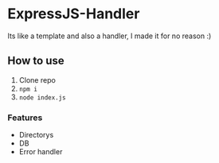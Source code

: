 # ExpressJS-Handler
Its like a template and also a handler, I made it for no reason :)


## How to use
1. Clone repo
2. `npm i`
3. `node index.js`


### Features
- Directorys
- DB
- Error handler
